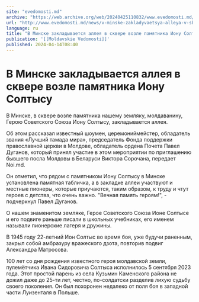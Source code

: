 ```yaml
---
site: "evedomosti.md"
archive: "https://web.archive.org/web/20240425110832/www.evedomosti.md/news/v-minske-zakladyvaetsya-alleya-v-skvere-vozle-pamyatnika-ion"
url: "http://www.evedomosti.md/news/v-minske-zakladyvaetsya-alleya-v-skvere-vozle-pamyatnika-ion"
language: ru
title: "В Минске закладывается аллея в сквере возле памятника Иону Солтысу"
publication: '[[Moldavskie Vedomosti]]'
published: 2024-04-14T08:40
---
```


# В Минске закладывается аллея в сквере возле памятника Иону Солтысу

В Минске, в сквере возле памятника нашему земляку, молдаванину, Герою Советского Союза Иону Солтысу, закладывается аллея.

Об этом рассказал известный шоумен, церемониймейстер, обладатель звания «Лучший тамада мира», председатель Фонда поддержки православной церкви в Молдове, обладатель ордена Почета Павел Дуганов, который принял участие в этом мероприятии по приглашению бывшего посла Молдовы в Беларуси Виктора Сорочана, передает Noi.md.

Он отметил, что рядом с памятником Иону Солтысу в Минске установлена памятная табличка, а в закладке аллеи участвуют и местные пионеры, которые приучаются, таким образом, к труду и чтут героев с детства, что очень важно. "Вечная память героям!", - подчеркнул Павел Дуганов.

О нашем знаменитом земляке, Герое Советского Союза Ионе Солтысе и его подвиге раньше писали в школьных учебниках, его именем называли пионерские лагеря и дружины.

В 1945 году 22-летний Ион Солтыс во время боя, уже будучи раненным, закрыл собой амбразуру вражеского дзота, повторив подвиг Александра Матросова.

100 лет со дня рождения известного героя молдавской земли, пулемётчика Ивана Сидоровича Солтыса исполнилось 5 сентября 2023 года. Этот простой парень из села Кузьмин Каменского района не дожил даже до 25-ти лет, честно, по-солдатски разделив лихую судьбу своего поколения. Он был похоронен недалеко от поля боя в западной части Луизенталя в Польше.